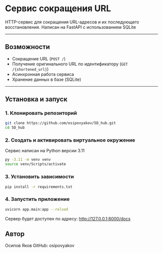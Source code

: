 # Сервис сокращения URL

HTTP-сервис для сокращения URL-адресов и их последующего восстановления. Написан на FastAPI с использованием SQLite

---

## Возможности

- Сокращение URL (`POST /`)
- Получение оригинального URL по идентификатору (`GET /{shortened_url}`)
- Асинхронная работа сервиса
- Хранение данных в базе (SQLite)

---

## Установка и запуск

### 1. Клонировать репозиторий

```bash
git clone https://github.com/osipovyakov/5D_hub.git
cd 5D_hub
```

### 2. Создать и активировать виртуальное окружение
Сервис написан на Python версии 3.11
```bash
py -3.11 -m venv venv
source venv/Scripts/activate
```

### 3. Установить зависимости
```bash
pip install -r requirements.txt
```

### 4. Запустить приложение
```bash
uvicorn app.main:app --reload
```

Сервер будет доступен по адресу:
http://127.0.0.1:8000/docs

## Автор
Осипов Яков
GitHub: osipovyakov
